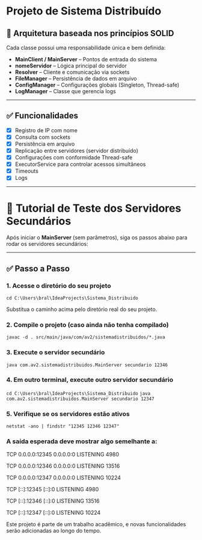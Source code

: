 # Projeto de Sistema Distribuído

## 📌 Arquitetura baseada nos princípios SOLID

Cada classe possui uma responsabilidade única e bem definida:

- **MainClient / MainServer** – Pontos de entrada do sistema
- **nomeServidor** – Lógica principal do servidor
- **Resolver** – Cliente e comunicação via sockets
- **FileManager** – Persistência de dados em arquivo
- **ConfigManager** – Configurações globais (Singleton, Thread-safe)
- **LogManager** – Classe que gerencia logs

---

## ✅ Funcionalidades

- [x] Registro de IP com nome  
- [x] Consulta com sockets  
- [x] Persistência em arquivo  
- [x] Replicação entre servidores (servidor distribuído)  
- [x] Configurações com conformidade Thread-safe  
- [x] ExecutorService para controlar acessos simultâneos  
- [x] Timeouts  
- [x] Logs

---
# 🧪 Tutorial de Teste dos Servidores Secundários

Após iniciar o **MainServer** (sem parâmetros), siga os passos abaixo para rodar os servidores secundários:

---

## ✅ Passo a Passo

### 1. Acesse o diretório do seu projeto

```cd C:\Users\bral\IdeaProjects\Sistema_Distribuido```

Substitua o caminho acima pelo diretório real do seu projeto.

### 2. Compile o projeto (caso ainda não tenha compilado)

```javac -d . src/main/java/com/av2/sistemadistribuidos/*.java```


### 3. Execute o servidor secundário
 ```java com.av2.sistemadistribuidos.MainServer secundario 12346```


### 4. Em outro terminal, execute outro servidor secundário

 ```cd C:\Users\bral\IdeaProjects\Sistema_Distribuido```
 ```java com.av2.sistemadistribuidos.MainServer secundario 12347```


### 5. Verifique se os servidores estão ativos

 ```netstat -ano | findstr "12345 12346 12347"```

### A saída esperada deve mostrar algo semelhante a:

   TCP 0.0.0.0:12345 0.0.0.0:0 LISTENING 4980

   TCP 0.0.0.0:12346 0.0.0.0:0 LISTENING 13516

   TCP 0.0.0.0:12347 0.0.0.0:0 LISTENING 10224

   TCP [::]:12345 [::]:0 LISTENING 4980

   TCP [::]:12346 [::]:0 LISTENING 13516

   TCP [::]:12347 [::]:0 LISTENING 10224


Este projeto é parte de um trabalho acadêmico, e novas funcionalidades serão adicionadas ao longo do tempo.
